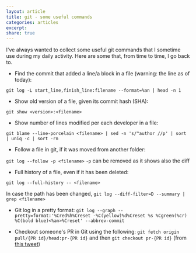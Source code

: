 ```yaml
---	
layout: article	
title: git - some useful commands
categories: articles	
excerpt: 
share: true	
---
```


I've always wanted to collect some useful git commands that I sometime use
during my daily activity. Here are some that, from time to time, I go back to.

* Find the commit that added a line/a block in a file (warning: the line as of
today):

`git log -L start_line,finish_line:filename --format=%an | head -n 1`

* Show old version of a file, given its commit hash (SHA):

`git show <version>:<filename>`

* Show number of lines modified per each developer in a file:

`git blame --line-porcelain <filename> | sed -n 's/^author //p' | sort | uniq -c
| sort -rn`

* Follow a file in git, if it was moved from another folder:

`git log --follow -p <filename>` 
`-p` can be removed as it shows also the diff  

* Full history of a file, even if it has been deleted:

`git log --full-history -- <filename>`

In case the path has been changed, `git log --diff-filter=D --summary | grep <filename>`

* Git log in a pretty format:
`git log --graph --pretty=format:'%Cred%h%Creset -%C(yellow)%d%Creset %s %Cgreen(%cr) %C(bold blue)<%an>%Creset' --abbrev-commit`

* Checkout someone's PR in Git using the following:
`git fetch origin pull/{PR id}/head:pr-{PR id}` and then `git checkout pr-{PR id}` (from [this tweet](https://twitter.com/EmmaWedekind/status/1107529228222910465))
